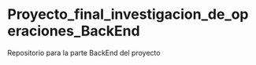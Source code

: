 # Proyecto_final_investigacion_de_operaciones_BackEnd
Repositorio para la parte BackEnd del proyecto
